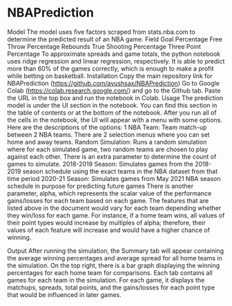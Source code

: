 # NBAPrediction

Model
The model uses five factors scraped from stats.nba.com to determine the predicted result of an NBA game.
Field Goal Percentage
Free Throw Percentage
Rebounds
True Shooting Percentage
Three Point Percentage
To approximate spreads and game totals, the python notebook uses ridge regression and linear regression, respectively. It is able to predict more than 60% of the games correctly, which is enough to make a profit while betting on basketball. 
Installation
Copy the main repository link for NBAPrediction (https://github.com/ayushsax/NBAPrediction)
Go to Google Colab (https://colab.research.google.com/) and go to the Github tab.
Paste the URL in the top box and run the notebook in Colab.
Usage
The prediction model is under the UI section in the notebook. You can find this section in the table of contents or at the bottom of the notebook. After you run all of the cells in the notebook, the UI will appear with a menu with some options.
Here are the descriptions of the options:
1 NBA Team: Team match-up between 2 NBA teams. There are 2 selection menus where you can set home and away teams.
Random Simulation: Runs a random simulation where for each simulated game, two random teams are chosen to play against each other.
There is an extra parameter to determine the count of games to simulate.
2018-2019 Season: Simulates games from the 2018-2019 season schedule using the exact teams in the NBA dataset from that time period
2020-21 Season: Simulates games from May 2021 NBA season schedule in purpose for predicting future games
There is another parameter, alpha, which represents the scalar value of the performance gains/losses for each team based on each game. The features that are listed above in the document would vary for each team depending whether they win/loss for each game. For instance, if a home team wins, all values of their point types would increase by multiples of alpha; therefore, their values of each feature will increase and would have a higher chance of winning.

Output
After running the simulation, the Summary tab will appear containing the average winning percentages and average spread for all home teams in the simulation. On the top right, there is a bar graph displaying the winning percentages for each home team for comparisons. Each tab contains all games for each team in the simulation. For each game, it displays the matchups, spreads, total points, and the gains/losses for each point type that would be influenced in later games.

